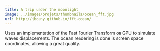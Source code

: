 ```yaml
---
title: A trip under the moonlight
image: ../images/projets/thumbnails/ocean_fft.jpg
url: http://jbouny.github.io/fft-ocean/
---
```


Uses an implementation of the Fast Fourier Transform on GPU to simulate waves displacements. The ocean rendering is done is screen space coordinates, allowing a great quality.